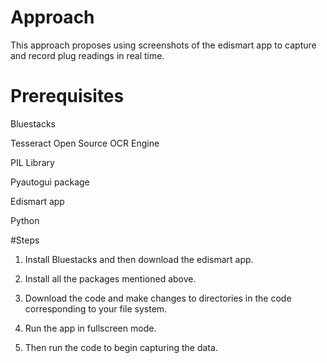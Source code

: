 # Approach
This approach proposes using screenshots of the edismart app to capture and record plug readings in real time.

# Prerequisites 
Bluestacks 

Tesseract Open Source OCR Engine

PIL Library

Pyautogui package

Edismart app

Python

#Steps

1. Install Bluestacks and then download the edismart app.

2. Install all the packages mentioned above.

3. Download the code and make changes to directories in the code corresponding to your file system.

4. Run the app in fullscreen mode.

5. Then run the code to begin capturing the data.
